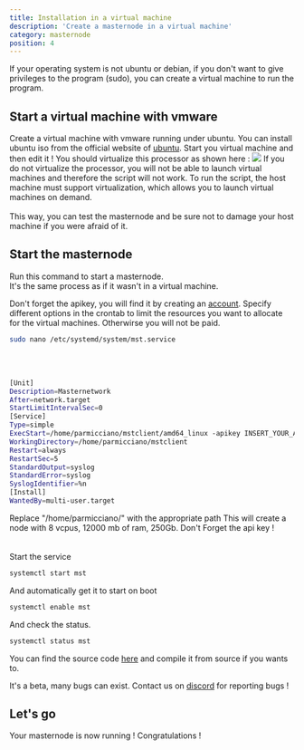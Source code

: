 ```yaml
---
title: Installation in a virtual machine 
description: 'Create a masternode in a virtual machine'
category: masternode
position: 4
---
```

If your operating system is not ubuntu or debian, if you don't want to give privileges to the program (sudo), you can create a virtual machine to run the program. 

## Start a virtual machine with vmware
Create a virtual machine with vmware running under ubuntu.
You can install ubuntu iso from the official website of <a href="https://ubuntu.com/download/desktop">ubuntu</a>.
Start you virtual machine and then edit it ! 
You should virtualize this processor as shown here :
<img src="/vmware-virt.png">
If you do not virtualize the processor, you will not be able to launch virtual machines and therefore the script will not work. To run the script, the host machine must support virtualization, which allows you to launch virtual machines on demand.<br><br>
This way, you can test the masternode and be sure not to damage your host machine if you were afraid of it.

Start the masternode
-----------------------------------------------
Run this command to start a masternode.<br>
It's the same process as if it wasn't in a virtual machine.

Don't forget the apikey, you will find it by creating an <a href="https://masternetwork.dev">account</a>. Specify different options in the crontab to limit the resources you want to allocate for the virtual machines. Otherwirse you will not be paid.   


<code-block active>

  ```bash
sudo nano /etc/systemd/system/mst.service
  ```

</code-block>
<br><br>
<code-block active>

  ```bash
[Unit]
Description=Masternetwork
After=network.target
StartLimitIntervalSec=0
[Service]
Type=simple
ExecStart=/home/parmicciano/mstclient/amd64_linux -apikey INSERT_YOUR_APIKEY -ram 12000 -vcpus 8 -storage 250 -mode all -nodename Oasis 
WorkingDirectory=/home/parmicciano/mstclient
Restart=always
RestartSec=5
StandardOutput=syslog
StandardError=syslog
SyslogIdentifier=%n
[Install]
WantedBy=multi-user.target
  ```

</code-block>
Replace "/home/parmicciano/" with the appropriate path
This will create a node with 8 vcpus, 12000 mb of ram, 250Gb. Don't Forget the api key ! <br><br>
<br>
Start the service
<code-block active>

  ```bash
systemctl start mst
  ```

And automatically get it to start on boot
<code-block active>

  ```bash
systemctl enable mst 
  ```

</code-block>
And check the status. 
<code-block active>

  ```bash
systemctl status mst
  ```

</code-block>

You can find the source code <a href="https://github.com/Master-Network/mast_client">here</a> and compile it from source if you wants to. 

<alert>
It's a beta, many bugs can exist. Contact us on <a href="https://discord.com/invite/NVvvkXMbAB">discord</a> for reporting bugs ! 
</alert>


## Let's go
Your masternode is now running ! Congratulations !